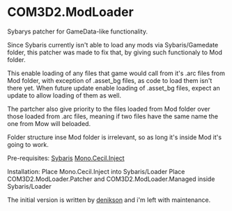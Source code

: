 # COM3D2.ModLoader
Sybarys patcher for GameData-like functionality.


Since Sybaris currently isn't able to load any mods via Sybaris/Gamedate folder, this patcher was made to fix that, by giving such 
functionaly to Mod folder.

This enable loading of any files that game would call from it's .arc files from Mod folder, with exception of .asset_bg files,
as code to load them isn't there yet. When future update enable loading of .asset_bg files, expect an update to allow loading of them as well.

The partcher also give priority to the files loaded from Mod folder over those loaded from .arc files, meaning if two files have the same name
the one from Mow will beloaded.

Folder structure inse Mod folder is irrelevant, so as long it's inside Mod it's going to work.

Pre-requisites:
[Sybaris](https://ux.getuploader.com/cm3d2_e/download/317)
[Mono.Cecil.Inject](https://github.com/denikson/Mono.Cecil.Inject/releases)

Installation:
Place Mono.Cecil.Inject into Sybaris/Loader
Place COM3D2.ModLoader.Patcher and COM3D2.ModLoader.Managed inside Sybaris/Loader

The initial version is written by [denikson](https://github.com/denikson) and i'm left with maintenance.
